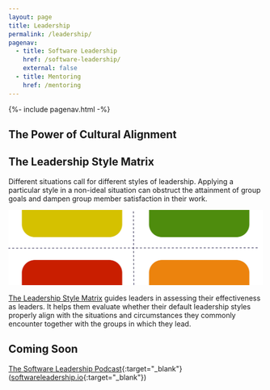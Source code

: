 ```yaml
---
layout: page
title: Leadership
permalink: /leadership/
pagenav:
  - title: Software Leadership
    href: /software-leadership/
    external: false
  - title: Mentoring
    href: /mentoring
---
```


{%- include pagenav.html -%}

## The Power of Cultural Alignment


## The Leadership Style Matrix

Different situations call for different styles of leadership. Applying a particular style in a non-ideal situation can obstruct the attainment of group goals and dampen group member satisfaction in their work.

[![The Leadership Style Matrix](/assets/leadership-style-matrix-banner.jpg)](/software-leadership/leadership-style-matrix)

[The Leadership Style Matrix](/software-leadership/leadership-style-matrix) guides leaders in assessing their effectiveness as leaders. It helps them evaluate whether their default leadership styles properly align with the situations and circumstances they commonly encounter together with the groups in which they lead.

## Coming Soon

[The Software Leadership Podcast](https://softwareleadership.io){:target="_blank"} ([softwareleadership.io](https://softwareleadership.io){:target="_blank"})
